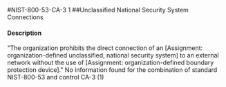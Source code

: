 #NIST-800-53-CA-3 1
##Unclassified National Security System Connections
#### Description
"The organization prohibits the direct connection of an [Assignment: organization-defined unclassified, national security system] to an external network without the use of [Assignment: organization-defined boundary protection device]."
No information found for the combination of standard NIST-800-53 and control CA-3 (1)
